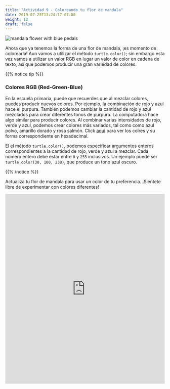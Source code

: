 ```yaml
---
title: "Actividad 9 - Coloreando tu flor de mandala"
date: 2019-07-25T13:24:17-07:00
weight: 12
draft: false
---
```


![mandala flower with blue pedals](https://paper-attachments.dropbox.com/s_F078714AB8FA59FD292476DB5E3304D54CD817148B6A8087A90D63D6C59A7C0D_1563989987816_mandala+one+color.PNG)

Ahora que ya tenemos la forma de una flor de mandala, ¡es momento de colorearla! Aun vamos a utilizar el método `turtle.color()`; sin embargo esta vez vamos a utilizar un valor RGB en lugar un valor de color en cadena de texto, así que podemos producir una gran variedad de colores.

{{% notice tip %}}

### Colores RGB (Red-Green-Blue)

En la escuela primaria, puede que recuerdes que al mezclar colores, puedes producir nuevos colores. Por ejemplo, la combinación de rojo y azul hace el purpura. También podemos cambiar la cantidad de rojo y azul mezclados para crear diferentes tonos de purpura. La computadora hace algo similar para producir colores. Al combinar varias intensidades de rojo, verde y azul, podemos crear colores más variados, tal como como azul polvo, amarillo dorado y rosa salmón. Click [aqui](https://htmlcolorcodes.com/color-names/) para ver los colres y su forma correspondiente en hexadecimal.

El el método `turtle.color()`, podemos especificar argumentos enteros correspondientes a la cantidad de rojo, verde y azul a mezclar. Cada número entero debe estar entre `0` y `255` inclusivos. Un ejemplo puede ser `turtle.color(30, 100, 238)`, que produce un tono azul oscuro.

{{% /notice %}}

Actualiza tu flor de mandala para usar un color de tu preferencia. ¡Siéntete libre de experimentar con colores diferentes!

<iframe height="600px" width="100%" src="https://repl.it/@nuevofoundation/PythonWithTurtleActivity9?lite=true" scrolling="no" frameborder="no" allowtransparency="true" allowfullscreen="true" sandbox="allow-forms allow-pointer-lock allow-popups allow-same-origin allow-scripts allow-modals"></iframe>
